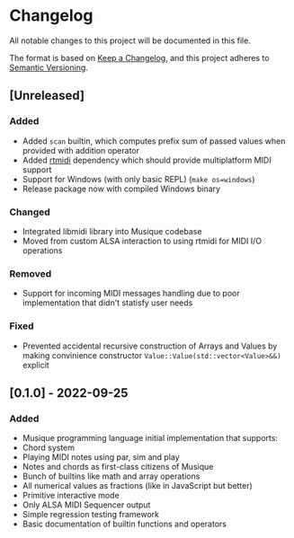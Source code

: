 # Changelog

All notable changes to this project will be documented in this file.

The format is based on [Keep a Changelog](https://keepachangelog.com/en/1.0.0/),
and this project adheres to [Semantic Versioning](https://semver.org/spec/v2.0.0.html).

## [Unreleased]

### Added

* Added `scan` builtin, which computes prefix sum of passed values when provided with addition operator
* Added [rtmidi](https://github.com/thestk/rtmidi/) dependency which should provide multiplatform MIDI support
* Support for Windows (with only basic REPL) (`make os=windows`)
* Release package now with compiled Windows binary

### Changed

* Integrated libmidi library into Musique codebase
* Moved from custom ALSA interaction to using rtmidi for MIDI I/O operations

### Removed

* Support for incoming MIDI messages handling due to poor implementation that didn't statisfy user needs

### Fixed

* Prevented accidental recursive construction of Arrays and Values by making convinience constructor `Value::Value(std::vector<Value>&&)` explicit

## [0.1.0] - 2022-09-25

### Added

* Musique programming language initial implementation that supports:
 * Chord system
 * Playing MIDI notes using par, sim and play
 * Notes and chords as first-class citizens of Musique
 * Bunch of builtins like math and array operations
 * All numerical values as fractions (like in JavaScript but better)
 * Primitive interactive mode
 * Only ALSA MIDI Sequencer output
* Simple regression testing framework
* Basic documentation of builtin functions and operators

